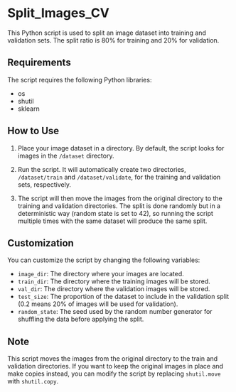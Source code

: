 # Split_Images_CV

This Python script is used to split an image dataset into training and validation sets. The split ratio is 80% for training and 20% for validation.

## Requirements

The script requires the following Python libraries:

- os
- shutil
- sklearn

## How to Use

1. Place your image dataset in a directory. By default, the script looks for images in the `/dataset` directory.

2. Run the script. It will automatically create two directories, `/dataset/train` and `/dataset/validate`, for the training and validation sets, respectively.

3. The script will then move the images from the original directory to the training and validation directories. The split is done randomly but in a deterministic way (random state is set to 42), so running the script multiple times with the same dataset will produce the same split.

## Customization

You can customize the script by changing the following variables:

- `image_dir`: The directory where your images are located.
- `train_dir`: The directory where the training images will be stored.
- `val_dir`: The directory where the validation images will be stored.
- `test_size`: The proportion of the dataset to include in the validation split (0.2 means 20% of images will be used for validation).
- `random_state`: The seed used by the random number generator for shuffling the data before applying the split.

## Note

This script moves the images from the original directory to the train and validation directories. If you want to keep the original images in place and make copies instead, you can modify the script by replacing `shutil.move` with `shutil.copy`.